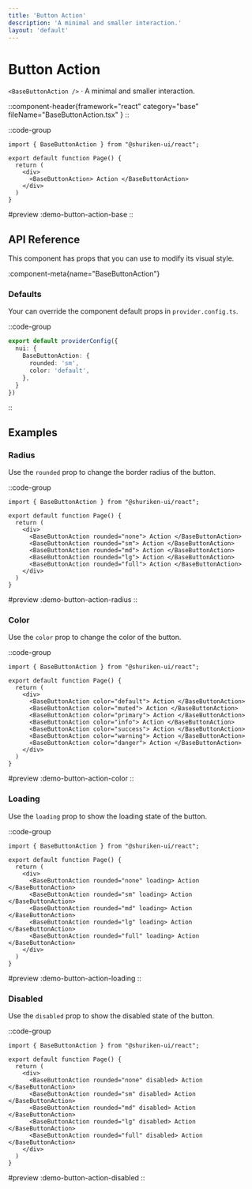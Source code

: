 ```yaml
---
title: 'Button Action'
description: 'A minimal and smaller interaction.'
layout: 'default'
---
```


# Button Action

`<BaseButtonAction />` · A minimal and smaller interaction.

::component-header{framework="react" category="base" fileName="BaseButtonAction.tsx" }
::

::code-group

```tsx [DemoButtonAction.tsx]
import { BaseButtonAction } from "@shuriken-ui/react";

export default function Page() {
  return (
    <div>
      <BaseButtonAction> Action </BaseButtonAction>
    </div>
  )
}
```

#preview
:demo-button-action-base
::

## API Reference

This component has props that you can use to modify its visual style.

:component-meta{name="BaseButtonAction"}

### Defaults

Your can override the component default props in `provider.config.ts`.

::code-group

```ts [provider.config.ts]
export default providerConfig({
  nui: {
    BaseButtonAction: {
      rounded: 'sm',
      color: 'default',
    },
  }
})
```
::

## Examples

### Radius

Use the `rounded` prop to change the border radius of the button.

::code-group

```tsx [DemoButtonRadius.tsx]
import { BaseButtonAction } from "@shuriken-ui/react";

export default function Page() {
  return (
    <div>
      <BaseButtonAction rounded="none"> Action </BaseButtonAction>
      <BaseButtonAction rounded="sm"> Action </BaseButtonAction>
      <BaseButtonAction rounded="md"> Action </BaseButtonAction>
      <BaseButtonAction rounded="lg"> Action </BaseButtonAction>
      <BaseButtonAction rounded="full"> Action </BaseButtonAction>
    </div>
  )
}
```

#preview
:demo-button-action-radius
::

### Color

Use the `color` prop to change the color of the button.

::code-group

```tsx [DemoButtonActionColor.tsx]
import { BaseButtonAction } from "@shuriken-ui/react";

export default function Page() {
  return (
    <div>
      <BaseButtonAction color="default"> Action </BaseButtonAction>
      <BaseButtonAction color="muted"> Action </BaseButtonAction>
      <BaseButtonAction color="primary"> Action </BaseButtonAction>
      <BaseButtonAction color="info"> Action </BaseButtonAction>
      <BaseButtonAction color="success"> Action </BaseButtonAction>
      <BaseButtonAction color="warning"> Action </BaseButtonAction>
      <BaseButtonAction color="danger"> Action </BaseButtonAction>
    </div>
  )
}
```

#preview
:demo-button-action-color
::

### Loading

Use the `loading` prop to show the loading state of the button.

::code-group

```tsx [DemoButtonActionLoading.tsx]
import { BaseButtonAction } from "@shuriken-ui/react";

export default function Page() {
  return (
    <div>
      <BaseButtonAction rounded="none" loading> Action </BaseButtonAction>
      <BaseButtonAction rounded="sm" loading> Action </BaseButtonAction>
      <BaseButtonAction rounded="md" loading> Action </BaseButtonAction>
      <BaseButtonAction rounded="lg" loading> Action </BaseButtonAction>
      <BaseButtonAction rounded="full" loading> Action </BaseButtonAction>
    </div>
  )
}
```

#preview
:demo-button-action-loading
::

### Disabled

Use the `disabled` prop to show the disabled state of the button.

::code-group

```tsx [DemoButtonActionLoading.tsx]
import { BaseButtonAction } from "@shuriken-ui/react";

export default function Page() {
  return (
    <div>
      <BaseButtonAction rounded="none" disabled> Action </BaseButtonAction>
      <BaseButtonAction rounded="sm" disabled> Action </BaseButtonAction>
      <BaseButtonAction rounded="md" disabled> Action </BaseButtonAction>
      <BaseButtonAction rounded="lg" disabled> Action </BaseButtonAction>
      <BaseButtonAction rounded="full" disabled> Action </BaseButtonAction>
    </div>
  )
}
```

#preview
:demo-button-action-disabled
::





